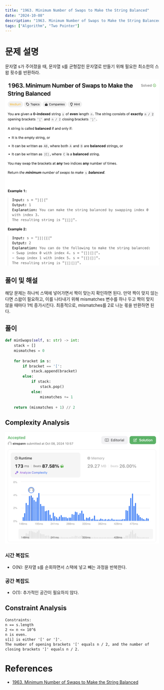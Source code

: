 ```yaml
---
title: "1963. Minimum Number of Swaps to Make the String Balanced"
date: "2024-10-08"
description: "1963. Minimum Number of Swaps to Make the String Balanced는 문자열 s를 균형잡힌 문자열로 만들기 위해 필요한 최소한의 스왑 횟수를 반환하는 문제다."
tags: ["Algorithm", "Two Pointer"]
---
```


# 문제 설명
문자열 s가 주어졌을 때, 문자열 s를 균형잡힌 문자열로 만들기 위해 필요한 최소한의 스왑 횟수를 반환하라.

![1963](../../../images/LEET/1963/1963.png)

## 풀이 및 해설
해당 문제는 하나씩 스택에 넣어가면서 짝이 맞는지 확인하면 된다. 만약 짝이 맞지 않는다면 스왑이 필요하고, 이를 나타내기 위해 mismatches 변수를 하나 두고 짝이 맞지 않을 때마다 1씩 증가시킨다. 최종적으로, mismatches를 2로 나눈 몫을 반환하면 된다.

## 풀이
```python
def minSwaps(self, s: str) -> int:
    stack = []
    mismatches = 0

    for bracket in s:
        if bracket == '[':
            stack.append(bracket)
        else:
            if stack:
                stack.pop()
            else:
                mismatches += 1
        
    return (mismatches + 1) // 2
```

## Complexity Analysis
![tc](../../../images/LEET/1963/tc.png)

### 시간 복잡도
- O(N): 문자열 s를 순회하면서 스택에 넣고 빼는 과정을 반복한다.

### 공간 복잡도
- O(1): 추가적인 공간이 필요하지 않다.

## Constraint Analysis
```
Constraints:
n == s.length
2 <= n <= 10^6
n is even.
s[i] is either '[' or ']'.
The number of opening brackets '[' equals n / 2, and the number of closing brackets ']' equals n / 2.
```

# References
- [1963. Minimum Number of Swaps to Make the String Balanced](https://leetcode.com/problems/minimum-number-of-swaps-to-make-the-string-balanced/)